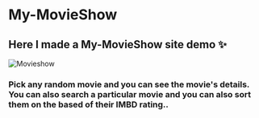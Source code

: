# My-MovieShow

<h2>Here I made a My-MovieShow site demo ✨</h2>

<img src="https://www.bing.com/images/blob?bcid=S8e7CBkpexsEYA" alt="Movieshow"/>

<h3>
Pick any random movie and you can see the movie's details. You can also search a particular movie and you can also sort them on the based of their IMBD rating..</h3>
